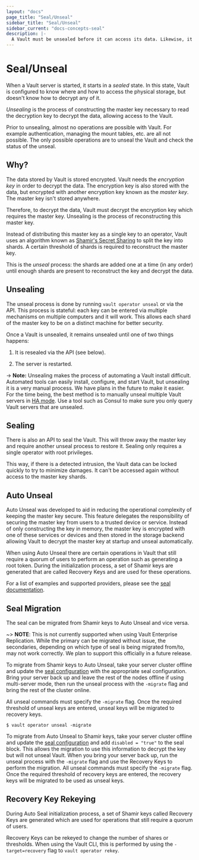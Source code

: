 ```yaml
---
layout: "docs"
page_title: "Seal/Unseal"
sidebar_title: "Seal/Unseal"
sidebar_current: "docs-concepts-seal"
description: |-
  A Vault must be unsealed before it can access its data. Likewise, it can be sealed to lock it down.
---
```


# Seal/Unseal

When a Vault server is started, it starts in a _sealed_ state. In this
state, Vault is configured to know where and how to access the physical
storage, but doesn't know how to decrypt any of it.

_Unsealing_ is the process of constructing the master key necessary to
read the decryption key to decrypt the data, allowing access to the Vault.

Prior to unsealing, almost no operations are possible with Vault. For
example authentication, managing the mount tables, etc. are all not possible.
The only possible operations are to unseal the Vault and check the status
of the unseal.

## Why?

The data stored by Vault is stored encrypted. Vault needs the
_encryption key_ in order to decrypt the data. The encryption key is
also stored with the data, but encrypted with another encryption key
known as the _master key_. The master key isn't stored anywhere.

Therefore, to decrypt the data, Vault must decrypt the encryption key
which requires the master key. Unsealing is the process of reconstructing
this master key.

Instead of distributing this master key as a single key to an operator,
Vault uses an algorithm known as
[Shamir's Secret Sharing](https://en.wikipedia.org/wiki/Shamir%27s_Secret_Sharing)
to split the key into shards. A certain threshold of shards is required to
reconstruct the master key.

This is the _unseal_ process: the shards are added one at a time (in any
order) until enough shards are present to reconstruct the key and
decrypt the data.

## Unsealing

The unseal process is done by running `vault operator unseal` or via the API.
This process is stateful: each key can be entered via multiple mechanisms
on multiple computers and it will work. This allows each shard of the master
key to be on a distinct machine for better security.

Once a Vault is unsealed, it remains unsealed until one of two things happens:

  1. It is resealed via the API (see below).

  2. The server is restarted.

-> **Note:** Unsealing makes the process of automating a Vault install
difficult. Automated tools can easily install, configure, and start Vault,
but unsealing it is a very manual process. We have plans in the future to
make it easier. For the time being, the best method is to manually unseal
multiple Vault servers in [HA mode](/docs/concepts/ha.html). Use a tool such
as Consul to make sure you only query Vault servers that are unsealed.

## Sealing

There is also an API to seal the Vault. This will throw away the master
key and require another unseal process to restore it. Sealing only requires
a single operator with root privileges.

This way, if there is a detected intrusion, the Vault data can be locked
quickly to try to minimize damages. It can't be accessed again without
access to the master key shards.

## Auto Unseal

Auto Unseal was developed to aid in reducing the operational complexity of
keeping the master key secure. This feature delegates the responsibility of
securing the master key from users to a trusted device or service. Instead of
only constructing the key in memory, the master key is encrypted with one of
these services or devices and then stored in the storage backend allowing Vault
to decrypt the master key at startup and unseal automatically.

When using Auto Unseal there are certain operations in Vault that still
require a quorum of users to perform an operation such as generating a root token.
During the initialization process, a set of Shamir keys are generated that are called
Recovery Keys and are used for these operations.

For a list of examples and supported providers, please see the
[seal documentation](/docs/configuration/seal/index.html).

## Seal Migration

The seal can be migrated from Shamir keys to Auto Unseal and vice versa.

  ~> **NOTE**: This is not currently supported when using Vault Enterprise Replication.
  While the primary can be migrated without issue, the secondaries, depending on
  which type of seal is being migrated from/to, may not work correctly. We plan
  to support this officially in a future release.

To migrate from Shamir keys to Auto Unseal, take your server cluster offline and update
the [seal configuration](/docs/configuration/seal/index.html) with the appropriate seal
configuration. Bring your server back up and leave the rest of the nodes offline if
using multi-server mode, then run the unseal process with the `-migrate` flag and bring
the rest of the cluster online.

All unseal commands must specify the `-migrate` flag. Once the required threshold of
unseal keys are entered, unseal keys will be migrated to recovery keys.

```
$ vault operator unseal -migrate
```

To migrate from Auto Unseal to Shamir keys, take your server cluster offline and update
the [seal configuration](/docs/configuration/seal/index.html) and add `disabled = "true"`
to the seal block.  This allows the migration to use this information to decrypt the key
but will not unseal Vault.  When you bring your server back up, run the unseal process
with the `-migrate` flag and use the Recovery Keys to perform the migration. All unseal
commands must specify the `-migrate` flag. Once the required threshold of recovery keys
are entered, the recovery keys will be migrated to be used as unseal keys.

## Recovery Key Rekeying

During Auto Seal initialization process, a set of Shamir keys called Recovery Keys are
generated which are used for operations that still require a quorum of users.

Recovery Keys can be rekeyed to change the number of shares or thresholds. When using the
Vault CLI, this is performed by using the `-target=recovery` flag to `vault operator rekey`.
